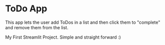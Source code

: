 # ToDo App

This app lets the user add ToDos in a list and then click them to "complete" and remove them from the list. 

My First Streamlit Project.
Simple and straight forward :) 
